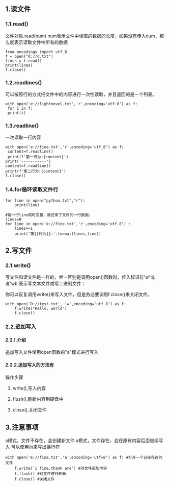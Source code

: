 ## 1.读文件

### 1.1.read()

文件对象.read(num)
num表示文件中读取的数据的长度，如果没有传入num，那么就表示读取文件中所有的数据

```
from encodings import utf_8
f = open("d://d.txt")
lines = f.read()
print(lines)
f.close()
```

### 1.2.readlines()

可以按照行的方式把文件中的内容进行一次性读取，并且返回的是一个列表。

```
with open('e://lightnovel.txt','r',encoding='utf-8') as f:
 for i in f:
 print(i)
```

### 1.3.readline()

一次读取一行内容

    with open('e://fine.txt','r',encoding='utf_8') as f:
     content=f.readline()
     print(f'第一行为:{content}')
    print('-----------')
    content=f.readline()
    print(f'第二行为:{content}')
    f.close()

### 1.4.for循环读取文件行

```
for line in open("python.txt","r"):
    print(line)

#每一行line临时变量，就记录了文件的一行数据。   
lines=0
for line in open('e://fine.txt','r',encoding='utf_8') :
    lines+=1
    print('第{}行为{}:'.format(lines,line))
```

## 2.写文件

### 2.1.write()

写文件和读文件是一样的，唯一区别是调用open()函数时，传入标识符'w'或者'wb'表示写文本文件或写二进制文件：

你可以反复调用write()来写入文件，但是务必要调用f.close()来关闭文件。

```
with open('D://test.txt', 'w',encoding='utf_8') as f:
    f.write("Hello, world")
    f.close()
```

### 2.2.追加写入

#### 2.2.1.介绍

追加写入文件使用open函数的"a"模式进行写入

#### 2.2.2.追加写入的方法有

操作步骤

1. write(),写入内容

2. flush(),刷新内容到硬盘中

3. close(),关闭文件

## 3.注意事项

a模式，文件不存在，会创建新文件
a模式，文件存在，会在原有内容后面继续写入
可以使用/n来写出换行符

```
with open('e://fine.txt','a',encoding='utf=8') as f: #打开一个已经存在的文件
    f.write('i fine,thank are') #对文件追加内容
    f.flush() #对文件进行刷新
    f.close() #关闭文件
```